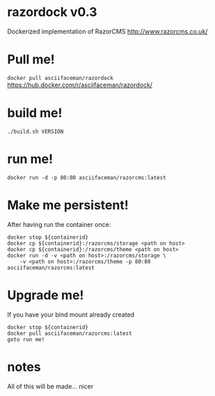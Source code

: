 # razordock v0.3
Dockerized implementation of RazorCMS http://www.razorcms.co.uk/

# Pull me!
`docker pull asciifaceman/razordock`
https://hub.docker.com/r/asciifaceman/razordock/

# build me!
`./build.sh VERSION`

# run me!
`docker run -d -p 80:80 asciifaceman/razorcms:latest`

# Make me persistent!
After having run the container once:
```
docker stop ${containerid}
docker cp ${containerid}:/razorcms/storage <path on host>
docker cp ${containerid}:/razorcms/theme <path on host>
docker run -d -v <path on host>:/razorcms/storage \
	-v <path on host>:/razorcms/theme -p 80:80 asciifaceman/razorcms:latest
```

# Upgrade me!
If you have your bind mount already created
```
docker stop ${containerid}
docker pull asciifaceman/razorcms:latest
goto run me!
```

# notes
All of this will be made... nicer
